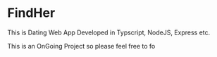 # FindHer
This is Dating Web App Developed in Typscript, NodeJS, Express etc.

This is an OnGoing Project so please feel free to fo
